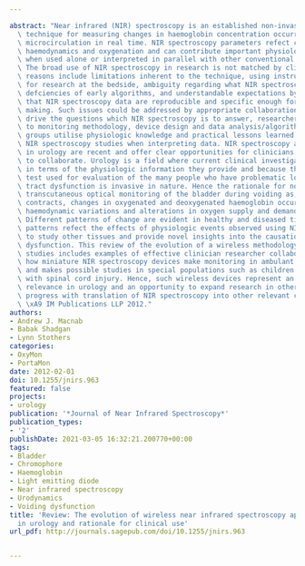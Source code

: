 ---
abstract: "Near infrared (NIR) spectroscopy is an established non-invasive optical\
  \ technique for measuring changes in haemoglobin concentration occurring in the\
  \ microcirculation in real time. NIR spectroscopy parameters refect change in tissue\
  \ haemodynamics and oxygenation and can contribute important physiologic insights\
  \ when used alone or interpreted in parallel with other conventional measurements.\
  \ The broad use of NIR spectroscopy in research is not matched by clinical applications;\
  \ reasons include limitations inherent to the technique, using instruments designed\
  \ for research at the bedside, ambiguity regarding what NIR spectroscopy measures,\
  \ defciencies of early algorithms, and understandable expectations by clinicians\
  \ that NIR spectroscopy data are reproducible and specific enough for clinical decision\
  \ making. Such issues could be addressed by appropriate collaboration where clinicians\
  \ drive the questions which NIR spectroscopy is to answer, researchers contribute\
  \ to monitoring methodology, device design and data analysis/algorithms and both\
  \ groups utilise physiologic knowledge and practical lessons learned from prior\
  \ NIR spectroscopy studies when interpreting data. NIR spectroscopy applications\
  \ in urology are recent and offer clear opportunities for clinicians and researchers\
  \ to collaborate. Urology is a field where current clinical investigations are limited\
  \ in terms of the physiologic information they provide and because the principal\
  \ test used for evaluation of the many people who have problematic lower urinary\
  \ tract dysfunction is invasive in nature. Hence the rationale for non-invasive\
  \ transcutaneous optical monitoring of the bladder during voiding as, when the organ\
  \ contracts, changes in oxygenated and deoxygenated haemoglobin occur which allow\
  \ haemodynamic variations and alterations in oxygen supply and demand to be inferred.\
  \ Different patterns of change are evident in healthy and diseased tissue; these\
  \ patterns refect the effects of physiologic events observed using NIR spectroscopy\
  \ to study other tissues and provide novel insights into the causation of voiding\
  \ dysfunction. This review of the evolution of a wireless methodology for bladder\
  \ studies includes examples of effective clinician researcher collaboration, reveals\
  \ how miniature NIR spectroscopy devices make monitoring in ambulant subjects straightforward\
  \ and makes possible studies in special populations such as children and patients\
  \ with spinal cord injury. Hence, such wireless devices represent an advance of\
  \ relevance in urology and an opportunity to expand research in other fields and\
  \ progress with translation of NIR spectroscopy into other relevant clinical arenas.\
  \ \xA9 IM Publications LLP 2012."
authors:
- Andrew J. Macnab
- Babak Shadgan
- Lynn Stothers
categories:
- OxyMon
- PortaMon
date: 2012-02-01
doi: 10.1255/jnirs.963
featured: false
projects:
- urology
publication: '*Journal of Near Infrared Spectroscopy*'
publication_types:
- '2'
publishDate: 2021-03-05 16:32:21.200770+00:00
tags:
- Bladder
- Chromophore
- Haemoglobin
- Light emitting diode
- Near infrared spectroscopy
- Urodynamics
- Voiding dysfunction
title: 'Review: The evolution of wireless near infrared spectroscopy applications
  in urology and rationale for clinical use'
url_pdf: http://journals.sagepub.com/doi/10.1255/jnirs.963

---
